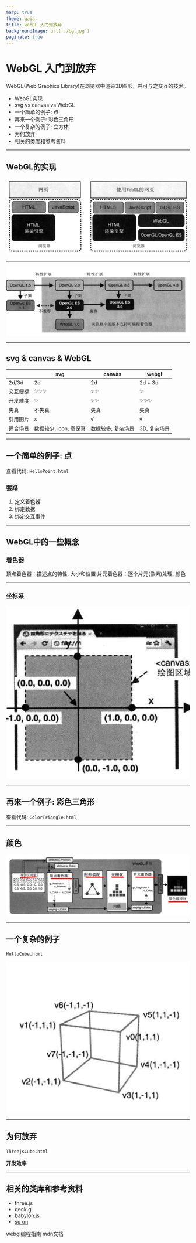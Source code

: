 ```yaml
---
marp: true
theme: gaia
title: webGL 入门到放弃
backgroundImage: url('./bg.jpg')
paginate: true
---
```


# WebGL 入门到放弃

WebGL(Web Graphics Library)在浏览器中渲染3D图形，并可与之交互的技术。

- WebGL实现
- svg vs canvas vs WebGL
- 一个简单的例子: 点
- 再来一个例子: 彩色三角形
- 一个复杂的例子: 立方体
- 为何放弃
- 相关的类库和参考资料


---

## WebGL的实现

![bg 80%](./1.render.png)

---
![bg 80%](./2.history.png)

---
## svg & canvas & WebGL
|            | svg                    | canvas             | webgl        |
| ---------- | ---------------------- | ------------------ | ------------ |
| 2d/3d      | 2d                     | 2d                 | 2d + 3d      |
| 交互便捷 | ✨✨✨                    | ✨✨                 | ✨            |
| 开发难度   | ✨                      | ✨✨                 | ✨✨✨          |
| 失真       | 不失真                 | 失真               | 失真         |
| 引用图片   | x                      | √                  | √            |
| 适合场景   | 数据较少, icon, 高保真 | 数据较多, 复杂场景 | 3D, 复杂场景 |

<!-- 
  svg例子 https://codepen.io/arcticben/pen/zZaRqQ
  canvas例子 https://codepen.io/arcticben/pen/OWYyeo
-->

---
## 一个简单的例子: 点

查看代码: `HelloPoint.html`

### 套路
1. 定义着色器
2. 绑定数据
3. 绑定交互事件

--- 
## WebGL中的一些概念

### 着色器
  顶点着色器：描述点的特性, 大小和位置
  片元着色器：逐个片元(像素)处理, 颜色

<!--
  要使用webgl必须使用着色器, 在js中以字符串的形式声明
  着色器有两种
  实际是一种叫做glsl es的语言
-->

---

### 坐标系
![bg 50%](./coord.png)

<!-- 
  canvas中坐标系是二维的, 左上角为(0,0)
  WebGL中的坐标系是三维的, 坐标原点在中间. 右手坐标系
-->
---
## 再来一个例子: 彩色三角形 

查看代码: `ColorTriangle.html`


---
## 颜色

![bg 80%](./varying.jpg)

--- 
## 一个复杂的例子

`HelloCube.html`

![bg 50%](./cube.png)

---

## 为何放弃
`ThreejsCube.html`

**开发效率**

---

## 相关的类库和参考资料
* three.js
* deck.gl
* babylon.js
* [so on](https://gist.github.com/dmnsgn/76878ba6903cf15789b712464875cfdc)


webgl编程指南
mdn文档